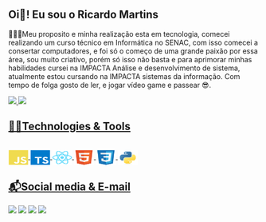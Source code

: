 ## Oi👋! Eu sou o Ricardo Martins
🧑🏿‍🚀Meu proposito e minha realização esta em tecnologia, comecei realizando um curso técnico em Informática no SENAC, com isso comecei a consertar computadores, e foi só o começo de uma grande paixão por essa área, sou muito criativo, porém só isso não basta e para aprimorar minhas habilidades cursei na IMPACTA Análise e desenvolvimento de sistema, atualmente estou cursando na IMPACTA sistemas da informação.
Com tempo de folga gosto de ler, e jogar vídeo game e passear 😎.

<div>
  <a href="https://github.com/tuiusx">
  <img height="180em" src="https://github-readme-stats.vercel.app/api?username=tuiusx&show_icons=true&theme=dark&include_all_commits=true&count_private=true"/>
  <img height="180em" src="https://github-readme-stats.vercel.app/api/top-langs/?username=tuiusx&layout=compact&langs_count=7&theme=dark"/>
</div>

## 👨‍💻Technologies & Tools
 <div style="display: inline_block"><br>
  <img align="center" alt="Rafa-Js" height="30" width="40" src="https://raw.githubusercontent.com/devicons/devicon/master/icons/javascript/javascript-plain.svg">
  <img align="center" alt="Rafa-Ts" height="30" width="40" src="https://raw.githubusercontent.com/devicons/devicon/master/icons/typescript/typescript-plain.svg">
  <img align="center" alt="Rafa-React" height="30" width="40" src="https://raw.githubusercontent.com/devicons/devicon/master/icons/react/react-original.svg">
  <img align="center" alt="Rafa-HTML" height="30" width="40" src="https://raw.githubusercontent.com/devicons/devicon/master/icons/html5/html5-original.svg">
  <img align="center" alt="Rafa-CSS" height="30" width="40" src="https://raw.githubusercontent.com/devicons/devicon/master/icons/css3/css3-original.svg">
  <img align="center" alt="Rafa-Python" height="30" width="40" src="https://raw.githubusercontent.com/devicons/devicon/master/icons/python/python-original.svg">
</div>
  
  ## 📬Social media & E-mail 
<div> 
  <a href="https://instagram.com/ricardomatins" target="_blank"><img src="https://img.shields.io/badge/-Instagram-%23E4405F?style=for-the-badge&logo=instagram&logoColor=white" target="_blank"></a>
   <a href="https://discord.gg/Tt5TvnPR5B" target="_blank"><img src="https://img.shields.io/badge/Discord-7289DA?style=for-the-badge&logo=discord&logoColor=white" target="_blank"></a> 
     <a href = "mailto:ricardo.martins@aluno.faculdadeimpacta.com.br"><img src="https://img.shields.io/badge/-Gmail-%23333?style=for-the-badge&logo=gmail&logoColor=white" target="_blank"></a>
    <a href="https://www.linkedin.com/in/tuius-martins/" target="_blank"><img src="https://img.shields.io/badge/-LinkedIn-%230077B5?style=for-the-badge&logo=linkedin&logoColor=white" target="_blank"></a>   
</div>

